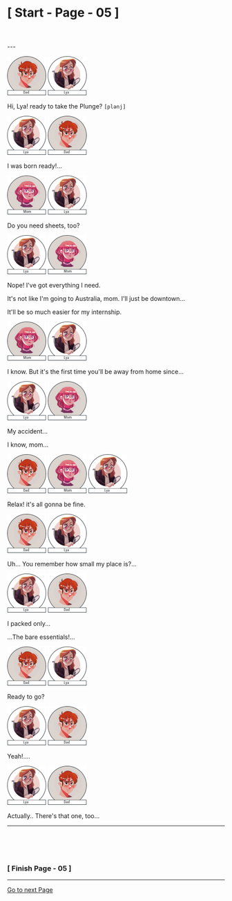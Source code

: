 #						     [ Start - Page - 05 ]
<br>
<br>
---

![](images/Dad.png)	![](images/Lya-01.png)			
		     
Hi, Lya! ready to take the Plunge? `[plənj]`

![](images/Lya-01.png)  ![](images/Dad.png)	

I was born ready!...

![](images/Mom.png)  ![](images/Lya-01.png)

Do you need sheets, too?

![](images/Lya-01.png)  ![](images/Mom.png)

Nope! I've got everything I need.

It's not like I'm going to Australia, mom. I'll just be downtown...

It'll be so much easier for my internship.

![](images/Mom.png)  ![](images/Lya-01.png)

I know. But it's the first time you'll be away from home since...

![](images/Lya-01.png)  ![](images/Mom.png) 

My accident...

I know, mom...

![](images/Dad.png)  ![](images/Mom.png) ![](images/Lya-01.png) 

Relax! it's all gonna be fine.

![](images/Dad.png)   ![](images/Lya-01.png)

Uh... You remember how small my place is?...

![](images/Lya-01.png)  ![](images/Dad.png) 

I packed only...

...The bare essentials!...

![](images/Dad.png)  ![](images/Lya-01.png) 

Ready to go?

![](images/Lya-01.png)  ![](images/Dad.png)  

Yeah!....

![](images/Lya-01.png)  ![](images/Dad.png)  

Actually.. There's that one, too...

---

<br>
<br>
<br>

###			             [ Finish Page - 05 ]

---
[Go to next Page](https://github.com/batistasilva/Lya-Comic-book/blob/main/Page-06.md)
				









